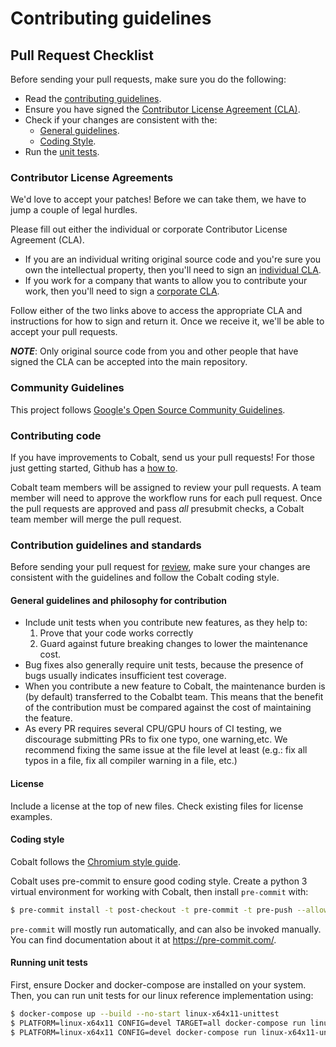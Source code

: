 # Contributing guidelines

## Pull Request Checklist

Before sending your pull requests, make sure you do the following:

-   Read the [contributing guidelines](CONTRIBUTING.md).
-   Ensure you have signed the
    [Contributor License Agreement (CLA)](https://cla.developers.google.com/).
-   Check if your changes are consistent with the:
    -   [General guidelines](#general-guidelines-and-philosophy-for-contribution).
    -   [Coding Style](#coding-style).
-   Run the [unit tests](#running-unit-tests).

### Contributor License Agreements

We'd love to accept your patches! Before we can take them, we have to jump a couple of legal hurdles.

Please fill out either the individual or corporate Contributor License Agreement (CLA).

  * If you are an individual writing original source code and you're sure you own the intellectual property, then you'll need to sign an [individual CLA](https://code.google.com/legal/individual-cla-v1.0.html).
  * If you work for a company that wants to allow you to contribute your work, then you'll need to sign a [corporate CLA](https://code.google.com/legal/corporate-cla-v1.0.html).

Follow either of the two links above to access the appropriate CLA and instructions for how to sign and return it. Once we receive it, we'll be able to accept your pull requests.

***NOTE***: Only original source code from you and other people that have signed the CLA can be accepted into the main repository.

### Community Guidelines

This project follows
[Google's Open Source Community Guidelines](https://opensource.google/conduct/).

### Contributing code

If you have improvements to Cobalt, send us your pull requests! For those
just getting started, Github has a
[how to](https://help.github.com/articles/using-pull-requests/).

Cobalt team members will be assigned to review your pull requests. A team
member will need to approve the workflow runs for each pull request. Once the
pull requests are approved and pass *all* presubmit checks, a Cobalt
team member will merge the pull request.

### Contribution guidelines and standards

Before sending your pull request for
[review](https://github.com/tensorflow/tensorflow/pulls),
make sure your changes are consistent with the guidelines and follow the
Cobalt coding style.

#### General guidelines and philosophy for contribution

*   Include unit tests when you contribute new features, as they help to:
    1.   Prove that your code works correctly
    1.   Guard against future breaking changes to lower the maintenance cost.
*   Bug fixes also generally require unit tests, because the presence of bugs
    usually indicates insufficient test coverage.
*   When you contribute a new feature to Cobalt, the maintenance burden is
    (by default) transferred to the Cobalbt team. This means that the benefit
    of the contribution must be compared against the cost of maintaining the
    feature.
*   As every PR requires several CPU/GPU hours of CI testing, we discourage
    submitting PRs to fix one typo, one warning,etc. We recommend fixing the
    same issue at the file level at least (e.g.: fix all typos in a file, fix
    all compiler warning in a file, etc.)

#### License

Include a license at the top of new files. Check existing files for license examples.

#### Coding style

Cobalt follows the
[Chromium style guide](https://chromium.googlesource.com/chromium/src/+/HEAD/styleguide/styleguide.md).

Cobalt uses pre-commit to ensure good coding style. Create a python 3 virtual
environment for working with Cobalt, then install `pre-commit` with:

```bash
$ pre-commit install -t post-checkout -t pre-commit -t pre-push --allow-missing-config
```

`pre-commit` will mostly run automatically, and can also be invoked manually.
You can find documentation about it at https://pre-commit.com/.

#### Running unit tests

First, ensure Docker and docker-compose are installed on your system. Then,
you can run unit tests for our linux reference implementation using:

```bash
$ docker-compose up --build --no-start linux-x64x11-unittest
$ PLATFORM=linux-x64x11 CONFIG=devel TARGET=all docker-compose run linux-x64x11
$ PLATFORM=linux-x64x11 CONFIG=devel docker-compose run linux-x64x11-unittest
```
